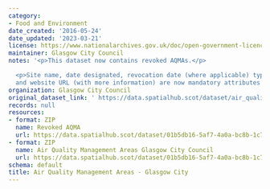 ```yaml
---
category:
- Food and Environment
date_created: '2016-05-24'
date_updated: '2023-03-21'
license: https://www.nationalarchives.gov.uk/doc/open-government-licence/version/3/
maintainer: Glasgow City Council
notes: '<p>This dataset now contains revoked AQMAs.</p>

  <p>Site name, date designated, revocation date (where applicable) type of pollutant
  and website URL (with more information) are now mandatory attributes for this dataset.</p>'
organization: Glasgow City Council
original_dataset_link: ' https://data.spatialhub.scot/dataset/air_quality_management_areas-gc'
records: null
resources:
- format: ZIP
  name: Revoked AQMA
  url: https://data.spatialhub.scot/dataset/01b5db16-5af7-4a0a-bc8b-1c786df4e6f4/resource/06b2bf57-7492-4f2a-ac1d-8c82875b2e04/download/glasgowrevoked.zip
- format: ZIP
  name: Air Quality Management Areas Glasgow City Council
  url: https://data.spatialhub.scot/dataset/01b5db16-5af7-4a0a-bc8b-1c786df4e6f4/resource/6d80be07-e2fa-4728-8084-e2f6b89439cd/download/aqma_glasgow.zip
schema: default
title: Air Quality Management Areas - Glasgow City
---
```

